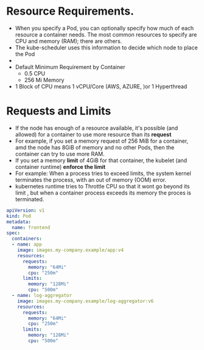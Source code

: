 # Resource Requirements.
- When you specify a Pod, you can optionally specify how much of each resource a container needs. The most common resources to specify are CPU and memory (RAM); there are others.
- The kube-scheduler uses this information to decide which node to place the Pod
-
- Default Minimum Requirement by Container
  - 0.5 CPU
  - 256 Mi Memory 
- 1 Block of CPU means 1 vCPU/Core  (AWS, AZURE, )or 1 Hyperthread 

# Requests and Limits
- If the node has enough of a resource available, it's possible (and allowed) for a container to use more resource than its __request__
- For example, if you set a memory request of 256 MiB for a container, amd the node has 8GiB of memory and no other Pods, then the container can try to use more RAM.
- If you set a memory __limit__ of 4GiB for that container, the kubelet (and container runtime) __enforce the limit__
- For example: When a process tries to exceed limits, the system kernel terminates the process, with an out of memory (OOM) error.
- kubernetes runtime tries to Throttle CPU so that it wont go beyond its limit , but when a container process exceeds its memory the proces is terminated.



```yaml
apiVersion: v1
kind: Pod
metadata:
  name: frontend
spec:
  containers:
  - name: app
    image: images.my-company.example/app:v4
    resources:
      requests:
        memory: "64Mi"
        cpu: "250m"
      limits:
        memory: "128Mi"
        cpu: "500m"
  - name: log-aggregator
    image: images.my-company.example/log-aggregator:v6
    resources:
      requests:
        memory: "64Mi"
        cpu: "250m"
      limits:
        memory: "128Mi"
        cpu: "500m"
```
